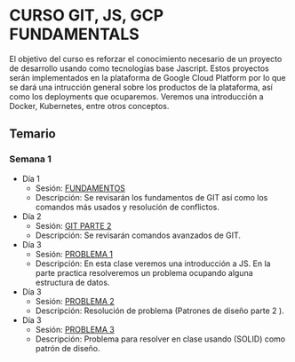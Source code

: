 # CURSO GIT, JS, GCP FUNDAMENTALS

El objetivo del curso es reforzar el conocimiento necesario de un proyecto de desarrollo usando como tecnologías base Jascript. Estos proyectos serán implementados en la plataforma de Google Cloud Platform por lo que se dará una intrucción general sobre los productos de la plataforma, así como los deployments que ocuparemos. Veremos una introducción a Docker, Kubernetes, entre otros conceptos.

## Temario

### Semana 1

- Día 1
  - Sesión: [FUNDAMENTOS](fundamentos_de_git.md)
  - Descripción: Se revisarán los fundamentos de GIT así como los comandos más usados y resolución de conflictos.
- Día 2
  - Sesión: [GIT PARTE 2](#)
  - Descripción: Se revisarán comandos avanzados de GIT.
- Día 3
  - Sesión: [PROBLEMA 1](problema1.md)
  - Descripción: En esta clase veremos una introducción a JS. En la parte practica resolveremos un problema ocupando alguna estructura de datos.
- Día 3
  - Sesión: [PROBLEMA 2](problema2.md)
  - Descripción: Resolución de problema (Patrones de diseño parte 2 ).
- Día 3
  - Sesión: [PROBLEMA 3](problema3.md)
  - Descripción: Problema para resolver en clase usando (SOLID) como patrón de diseño.
